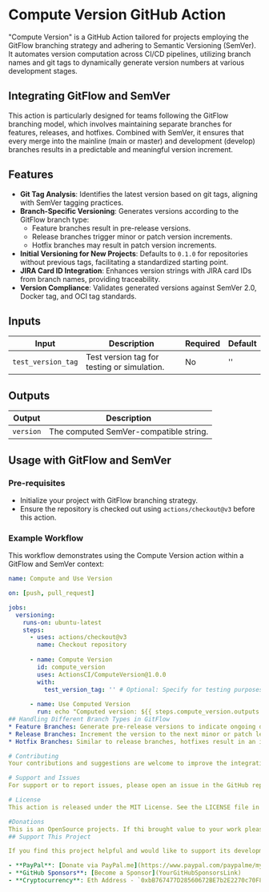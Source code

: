 # Compute Version GitHub Action

"Compute Version" is a GitHub Action tailored for projects employing the GitFlow branching strategy and adhering to Semantic Versioning (SemVer). It automates version computation across CI/CD pipelines, utilizing branch names and git tags to dynamically generate version numbers at various development stages.

## Integrating GitFlow and SemVer

This action is particularly designed for teams following the GitFlow branching model, which involves maintaining separate branches for features, releases, and hotfixes. Combined with SemVer, it ensures that every merge into the mainline (main or master) and development (develop) branches results in a predictable and meaningful version increment.

## Features

- **Git Tag Analysis**: Identifies the latest version based on git tags, aligning with SemVer tagging practices.
- **Branch-Specific Versioning**: Generates versions according to the GitFlow branch type:
  - Feature branches result in pre-release versions.
  - Release branches trigger minor or patch version increments.
  - Hotfix branches may result in patch version increments.
- **Initial Versioning for New Projects**: Defaults to `0.1.0` for repositories without previous tags, facilitating a standardized starting point.
- **JIRA Card ID Integration**: Enhances version strings with JIRA card IDs from branch names, providing traceability.
- **Version Compliance**: Validates generated versions against SemVer 2.0, Docker tag, and OCI tag standards.

## Inputs

| Input              | Description                                        | Required | Default |
|--------------------|----------------------------------------------------|----------|---------|
| `test_version_tag` | Test version tag for testing or simulation.        | No       | ''      |

## Outputs

| Output    | Description                             |
|-----------|-----------------------------------------|
| `version` | The computed SemVer-compatible string.  |

## Usage with GitFlow and SemVer

### Pre-requisites

- Initialize your project with GitFlow branching strategy.
- Ensure the repository is checked out using `actions/checkout@v3` before this action.

### Example Workflow

This workflow demonstrates using the Compute Version action within a GitFlow and SemVer context:

```yaml
name: Compute and Use Version

on: [push, pull_request]

jobs:
  versioning:
    runs-on: ubuntu-latest
    steps:
      - uses: actions/checkout@v3
        name: Checkout repository
      
      - name: Compute Version
        id: compute_version
        uses: ActionsCI/ComputeVersion@1.0.0
        with:
          test_version_tag: '' # Optional: Specify for testing purposes
        
      - name: Use Computed Version
        run: echo "Computed version: ${{ steps.compute_version.outputs.version }}"
## Handling Different Branch Types in GitFlow
* Feature Branches: Generate pre-release versions to indicate ongoing development.
* Release Branches: Increment the version to the next minor or patch level, preparing for a stable release.
* Hotfix Branches: Similar to release branches, hotfixes result in an immediate patch version increment to address urgent issues.

# Contributing
Your contributions and suggestions are welcome to improve the integration and functionality of "Compute Version" within GitFlow and SemVer practices.

# Support and Issues
For support or to report issues, please open an issue in the GitHub repository's issue tracker.

# License
This action is released under the MIT License. See the LICENSE file in the repository for more details.

#Donations
This is an OpenSource projects. If thi brought value to your work please consider donating via PayPal
## Support This Project

If you find this project helpful and would like to support its development, consider making a donation. Any amount is greatly appreciated and will help ensure continued development and support.

- **PayPal**: [Donate via PayPal.me](https://www.paypal.com/paypalme/my/profile)
- **GitHub Sponsors**: [Become a Sponsor](YourGitHubSponsorsLink)
- **Cryptocurrency**: Eth Address - `0xbB767477D28560672BE7b2E2270c70F80F9341eE`